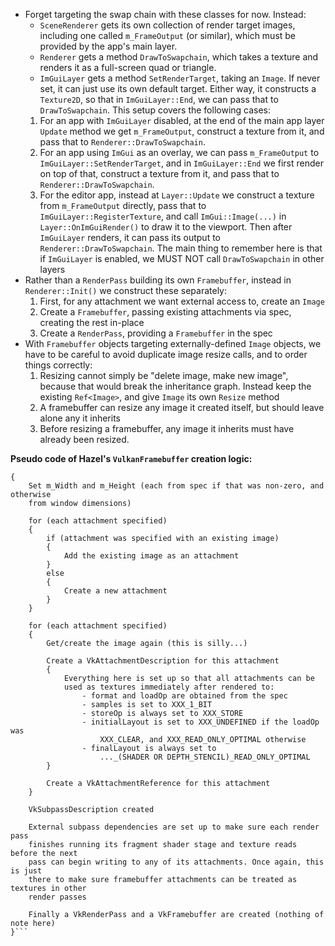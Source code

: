  - Forget targeting the swap chain with these classes for now. Instead:
	 - `SceneRenderer` gets its own collection of render target images, including one called `m_FrameOutput` (or similar), which must be provided by the app's main layer.
	 - `Renderer` gets a method `DrawToSwapchain`, which takes a texture and renders it as a full-screen quad or triangle.
	 - `ImGuiLayer` gets a method `SetRenderTarget`, taking an `Image`. If never set, it can just use its own default target. Either way, it constructs a `Texture2D`, so that in `ImGuiLayer::End`, we can pass that to `DrawToSwapchain`. 
	 This setup covers the following cases:
	 1) For an app with `ImGuiLayer` disabled, at the end of the main app layer `Update` method we get `m_FrameOutput`, construct a texture from it, and pass that to `Renderer::DrawToSwapchain`.
	 2) For an app using `ImGui` as an overlay, we can pass `m_FrameOutput` to `ImGuiLayer::SetRenderTarget`, and in `ImGuiLayer::End` we first render on top of that, construct a texture from it, and pass that to `Renderer::DrawToSwapchain`. 
	 3) For the editor app, instead at `Layer::Update` we construct a texture from `m_FrameOutput` directly, pass that to `ImGuiLayer::RegisterTexture`, and call `ImGui::Image(...)` in `Layer::OnImGuiRender()` to draw it to the viewport. Then after `ImGuiLayer` renders, it can pass its output to `Renderer::DrawToSwapchain`.
	 The main thing to remember here is that if `ImGuiLayer` is enabled, we MUST NOT call `DrawToSwapchain` in other layers	
 - Rather than a `RenderPass` building its own `Framebuffer`, instead in `Renderer::Init()` we construct these separately:
	 1) First, for any attachment we want external access to, create an `Image`
	 2) Create a `Framebuffer`, passing existing attachments via spec, creating the rest in-place
	 3) Create a `RenderPass`, providing a `Framebuffer` in the spec	 
 - With `Framebuffer` objects targeting externally-defined `Image` objects, we have to be careful to avoid duplicate image resize calls, and to order things correctly:
	 1) Resizing cannot simply be "delete image, make new image", because that would break the inheritance graph. Instead keep the existing `Ref<Image>`, and give `Image` its own `Resize` method
	 2) A framebuffer can resize any image it created itself, but should leave alone any it inherits
	 3) Before resizing a framebuffer, any image it inherits must have already been resized.

**Pseudo code of Hazel's `VulkanFramebuffer` creation logic:**
```
{
	Set m_Width and m_Height (each from spec if that was non-zero, and otherwise 
	from window dimensions)

	for (each attachment specified)
	{
		if (attachment was specified with an existing image)
		{
			Add the existing image as an attachment
		}
		else
		{
			Create a new attachment
		}
	}
	
	for (each attachment specified)
	{
		Get/create the image again (this is silly...)
		
		Create a VkAttachmentDescription for this attachment
		{
			Everything here is set up so that all attachments can be
			used as textures immediately after rendered to:
				- format and loadOp are obtained from the spec
				- samples is set to XXX_1_BIT
				- storeOp is always set to XXX_STORE
				- initialLayout is set to XXX_UNDEFINED if the loadOp was
					XXX_CLEAR, and XXX_READ_ONLY_OPTIMAL otherwise
				- finalLayout is always set to
					..._(SHADER OR DEPTH_STENCIL)_READ_ONLY_OPTIMAL
		}
		
		Create a VkAttachmentReference for this attachment
	}
	
	VkSubpassDescription created
	
	External subpass dependencies are set up to make sure each render pass 
	finishes running its fragment shader stage and texture reads before the next
	pass can begin writing to any of its attachments. Once again, this is just
	there to make sure framebuffer attachments can be treated as textures in other 
	render passes
	
	Finally a VkRenderPass and a VkFramebuffer are created (nothing of note here)
}```
